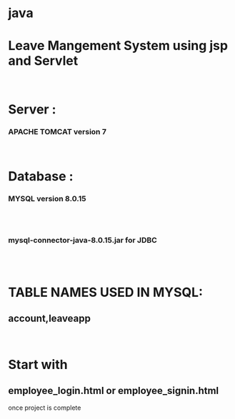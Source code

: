 # java
<h1><b>Leave Mangement System using jsp and Servlet</b></h1> <br> 
<h1>Server :</h1> <h3><b>APACHE TOMCAT version 7</b></h3>  <br>
<h1>Database :</h1> <h3><b>MYSQL version 8.0.15</b></h3> <br><br>
<h3><b>mysql-connector-java-8.0.15.jar for JDBC</b></h1><br><br>
<h1>TABLE NAMES USED IN MYSQL:</h1><h2><b>account,leaveapp</b></h2><br>
<h1>Start with <h2>employee_login.html or employee_signin.html</h2> once project is complete</h1>
